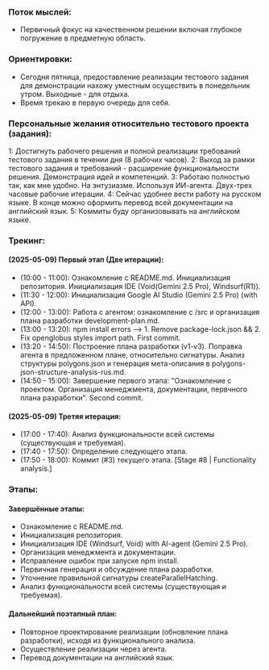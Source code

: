 ### Поток мыслей:
- Первичный фокус на качественном решении включая глубокое погружение в предметную область.

### Ориентировки:
- Сегодня пятница, предоставление реализации тестового задания для демонстрации нахожу уместным осуществить в понедельник утром. Выходные - для отдыха.
- Время трекаю в первую очередь для себя.

### Персональные желания относительно тестового проекта (задания):
1: Достигнуть рабочего решения и полной реализации требований тестового задания в течении дня (8 рабочих часов).
2: Выход за рамки тестового задания и требований - расширение функциональности решения. Демонстрация идей и компетенций.
3: Работаю полностью так, как мне удобно. На энтузиазме. Используя ИИ-агента. Двух-трех часовые рабочие итерации.
4: Сейчас удобнее вести работу на русском языке. В конце можно оформить перевод всей документации на английский язык.
5: Коммиты буду организовывать на английском языке.

### Трекинг:

#### (2025-05-09) Первый этап (Две итерации):
- (10:00 - 11:00): Ознакомление с README.md. Инициализация репозитория. Инициализация IDE (Void(Gemini 2.5 Pro), Windsurf(R1)).
- (11:30 - 12:00): Инициализация Google AI Studio (Gemini 2.5 Pro) (with API).
- (12:00 - 13:00): Работа с агентом: ознакомление с /src и организация плана разработки development-plan.md.
- (13:00 - 13:20): npm install errors --> 1. Remove package-lock.json && 2. Fix openglobus styles import path. First commit.
- (13:20 - 14:50): Построение плана разработки (v1-v3). Поправка агента в предложенном плане, относительно сигнатуры.
                Анализ структуры polygons.json и генерация мета-описания в polygons-json-structure-analysis-rus.md.
- (14:50 - 15:00): Завершение первого этапа: "Ознакомление с проектом. Организация менеджмента, документации, первчного плана разработки". Second commit.

#### (2025-05-09) Третяя итерация:
- (17:00 - 17:40): Анализ функциональности всей системы (существующая и требуемая).    
- (17:40 - 17:50): Определение следующего этапа.
- (17:50 - 18:00): Коммит (#3) текущего этапа. [Stage #8 | Functionality analysis.]

### Этапы:

#### Завершённые этапы:
- Ознакомление с README.md.
- Инициализация репозитория.
- Инициализация IDE (Windsurf, Void) with AI-agent (Gemini 2.5 Pro).
- Организация менеджмента и документации.
- Исправление ошибок при запуске npm install.
- Первичная генерация и обсуждение плана разработки. 
- Уточнение правильной сигнатуры createParallelHatching.
- Анализ функциональности всей системы (существующая и требуемая).

#### Дальнейший поэтапный план:
- Повторное проектирование реализации (обновление плана разработки), исходя из функционального анализа.
- Осуществление реализации через агента.
- Перевод документации на английский язык.